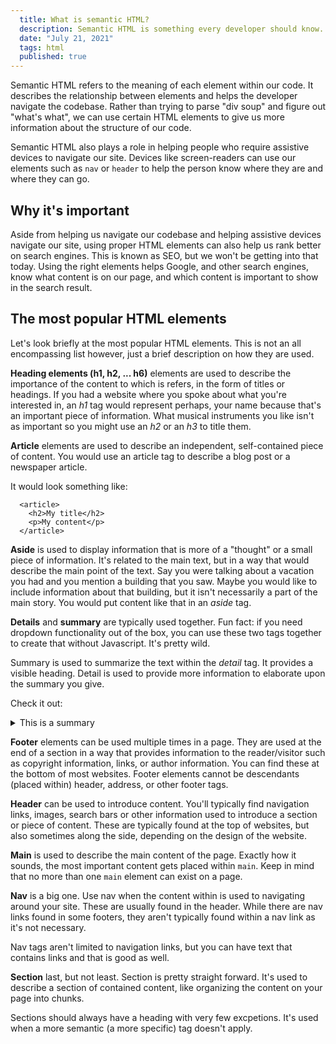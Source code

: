 ```yaml
---
  title: What is semantic HTML?
  description: Semantic HTML is something every developer should know. Which elements to use and why, and what role they play.
  date: "July 21, 2021"
  tags: html
  published: true
---
```


Semantic HTML refers to the meaning of each element within our code. It describes the relationship between elements and helps the developer navigate the codebase. Rather than trying to parse "div soup" and figure out "what's what", we can use certain HTML elements to give us more information about the structure of our code.

Semantic HTML also plays a role in helping people who require assistive devices to navigate our site. Devices like screen-readers can use our elements such as `nav` or `header` to help the person know where they are and where they can go.

## Why it's important

Aside from helping us navigate our codebase and helping assistive devices navigate our site, using proper HTML elements can also help us rank better on search engines. This is known as SEO, but we won't be getting into that today. Using the right elements helps Google, and other search engines, know what content is on our page, and which content is important to show in the search result.

## The most popular HTML elements

Let's look briefly at the most popular HTML elements. This is not an all encompassing list however, just a brief description on how they are used.

**Heading elements (h1, h2, ... h6)** elements are used to describe the importance of the content to which is refers, in the form of titles or headings. If you had a website where you spoke about what you're interested in, an _h1_ tag would represent perhaps, your name because that's an important piece of information. What musical instruments you like isn't as important so you might use an _h2_ or an _h3_ to title them.

**Article** elements are used to describe an independent, self-contained piece of content. You would use an article tag to describe a blog post or a newspaper article.

It would look something like:

```
  <article>
    <h2>My title</h2>
    <p>My content</p>
  </article>
```

**Aside** is used to display information that is more of a "thought" or a small piece of information. It's related to the main text, but in a way that would describe the main point of the text. Say you were talking about a vacation you had and you mention a building that you saw. Maybe you would like to include information about that building, but it isn't necessarily a part of the main story. You would put content like that in an _aside_ tag.

**Details** and **summary** are typically used together. Fun fact: if you need dropdown functionality out of the box, you can use these two tags together to create that without Javascript. It's pretty wild.

Summary is used to summarize the text within the _detail_ tag. It provides a visible heading. Detail is used to provide more information to elaborate upon the summary you give.

Check it out:

<details style={{ backgroundColor: "#F4FAFF", padding: "1em", borderRadius: "5px" }}>
  <summary>
    This is a summary
  </summary>
  And this is a lot more text!
</details>

**Footer** elements can be used multiple times in a page. They are used at the end of a section in a way that provides information to the reader/visitor such as copyright information, links, or author information. You can find these at the bottom of most websites. Footer elements cannot be descendants (placed within) header, address, or other footer tags.

**Header** can be used to introduce content. You'll typically find navigation links, images, search bars or other information used to introduce a section or piece of content. These are typically found at the top of websites, but also sometimes along the side, depending on the design of the website.

**Main** is used to describe the main content of the page. Exactly how it sounds, the most important content gets placed within `main`. Keep in mind that no more than one `main` element can exist on a page.

**Nav** is a big one. Use nav when the content within is used to navigating around your site. These are usually found in the header. While there are nav links found in some footers, they aren't typically found within a nav link as it's not necessary.

Nav tags aren't limited to navigation links, but you can have text that contains links and that is good as well.

**Section** last, but not least. Section is pretty straight forward. It's used to describe a section of contained content, like organizing the content on your page into chunks.

Sections should always have a heading with very few excpetions. It's used when a more semantic (a more specific) tag doesn't apply.
